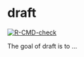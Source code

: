 
<!-- README.md is generated from README.Rmd. Please edit that file -->

# draft

<!-- badges: start -->

[![R-CMD-check](https://github.com/esan-hasan/draft/workflows/R-CMD-check/badge.svg)](https://github.com/esan-hasan/draft/actions)
<!-- badges: end -->

The goal of draft is to …
